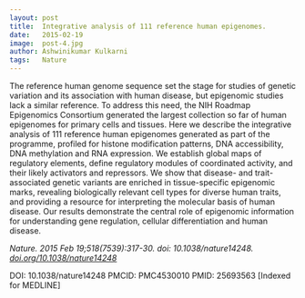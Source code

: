 ```yaml
---
layout: post
title:  Integrative analysis of 111 reference human epigenomes.
date:   2015-02-19
image:  post-4.jpg
author: Ashwinikumar Kulkarni
tags:   Nature
---
```

<!-- ![post-thumb]({{site.baseurl}}/assets/images/blog/post-1.jpg){:class="img-fluid rounded float-left mr-5 mb-4"} -->

The reference human genome sequence set the stage for studies of genetic
variation and its association with human disease, but epigenomic studies lack a
similar reference. To address this need, the NIH Roadmap Epigenomics Consortium
generated the largest collection so far of human epigenomes for primary cells
and tissues. Here we describe the integrative analysis of 111 reference human
epigenomes generated as part of the programme, profiled for histone modification
patterns, DNA accessibility, DNA methylation and RNA expression. We establish
global maps of regulatory elements, define regulatory modules of coordinated
activity, and their likely activators and repressors. We show that disease- and
trait-associated genetic variants are enriched in tissue-specific epigenomic
marks, revealing biologically relevant cell types for diverse human traits, and
providing a resource for interpreting the molecular basis of human disease. Our
results demonstrate the central role of epigenomic information for understanding
gene regulation, cellular differentiation and human disease.

*Nature. 2015 Feb 19;518(7539):317-30. doi: 10.1038/nature14248. <a target="_blank" href="https://doi.org/10.1038/nature14248">doi.org/10.1038/nature14248</a>*

DOI: 10.1038/nature14248
PMCID: PMC4530010
PMID: 25693563 [Indexed for MEDLINE]
